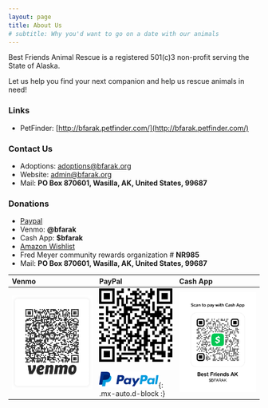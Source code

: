 ```yaml
---
layout: page
title: About Us
# subtitle: Why you'd want to go on a date with our animals
---
```


Best Friends Animal Rescue is a registered 501(c)3 non-profit serving the State of Alaska.

Let us help you find your next companion and help us rescue animals in need!

### Links

* PetFinder: [http://bfarak.petfinder.com/](http://bfarak.petfinder.com/)

### Contact Us

* Adoptions: [adoptions@bfarak.org](mailto:adoptions@bfarak.org)
* Website: [admin@bfarak.org](mailto:admin@bfarak.org)
* Mail: <b>PO Box 870601, Wasilla, AK, United States, 99687</b>

### Donations

* [Paypal](https://www.paypal.com/donate?hosted_button_id=G7UDVUFPMEP2C)
* Venmo: <b>@bfarak</b>
* Cash App: <b>$bfarak</b>
* [Amazon Wishlist](https://www.amazon.com/hz/wishlist/ls/FHJ0XBE0WIGB?ref_=wl_share)
* Fred Meyer community rewards organization # <b>NR985</b>
* Mail: <b>PO Box 870601, Wasilla, AK, United States, 99687</b>

| Venmo | PayPal | Cash App|
| :--- | :--- | :--- |
| <img src="/assets/img/venmo.png" alt="venmo" title="Venmo" width="300px" class=".mx-auto.d-block"/> | <img src="/assets/img/paypal.png" alt="paypal" title="PayPal" width="200px" class=".mx-auto.d-block"/><br/><br/>![paypallogo](/assets/img/paypallogo.png "PayPal Logo"){: .mx-auto.d-block :} | <img src="/assets/img/cash-app.png" alt="cash-app" title="Cash App" width="300px" class="mx-auto.d-block"/> |

